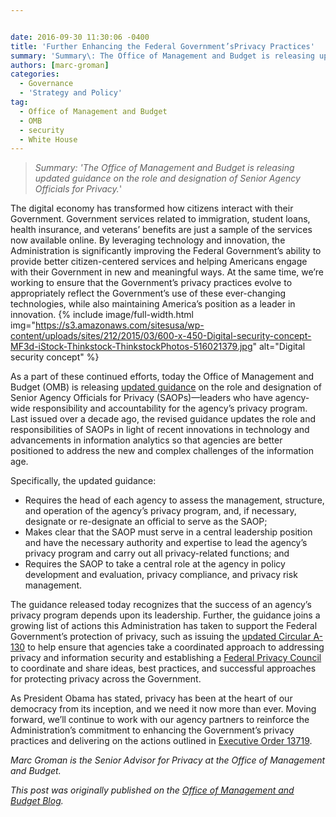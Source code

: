```yaml
---


date: 2016-09-30 11:30:06 -0400
title: 'Further Enhancing the Federal Government’sPrivacy Practices'
summary: 'Summary\: The Office of Management and Budget is releasing updated guidance on the role and designation of Senior Agency Officials for Privacy. The digital economy has transformed how citizens interact with their Government. Government services related to immigration, student loans, health insurance, and veterans&rsquo; benefits are just a sample of the services now available online.'
authors: [marc-groman]
categories:
  - Governance
  - 'Strategy and Policy'
tag:
  - Office of Management and Budget
  - OMB
  - security
  - White House
---
```


> _Summary: 'The Office of Management and Budget is releasing updated guidance on the role and designation of Senior Agency Officials for Privacy._'

The digital economy has transformed how citizens interact with their Government. Government services related to immigration, student loans, health insurance, and veterans’ benefits are just a sample of the services now available online. By leveraging technology and innovation, the Administration is significantly improving the Federal Government’s ability to provide better citizen-centered services and helping Americans engage with their Government in new and meaningful ways. At the same time, we’re working to ensure that the Government’s privacy practices evolve to appropriately reflect the Government’s use of these ever-changing technologies, while also maintaining America’s position as a leader in innovation. 
{% include image/full-width.html img="https://s3.amazonaws.com/sitesusa/wp-content/uploads/sites/212/2015/03/600-x-450-Digital-security-concept-MF3d-iStock-Thinkstock-ThinkstockPhotos-516021379.jpg" alt="Digital security concept" %} 

As a part of these continued efforts, today the Office of Management and Budget (OMB) is releasing [updated guidance](https://www.whitehouse.gov/sites/default/files/omb/memoranda/2016/m_16_24_0.pdf) on the role and designation of Senior Agency Officials for Privacy (SAOPs)—leaders who have agency-wide responsibility and accountability for the agency’s privacy program. Last issued over a decade ago, the revised guidance updates the role and responsibilities of SAOPs in light of recent innovations in technology and advancements in information analytics so that agencies are better positioned to address the new and complex challenges of the information age.

Specifically, the updated guidance:

  * Requires the head of each agency to assess the management, structure, and operation of the agency’s privacy program, and, if necessary, designate or re-designate an official to serve as the SAOP;
  * Makes clear that the SAOP must serve in a central leadership position and have the necessary authority and expertise to lead the agency’s privacy program and carry out all privacy-related functions; and
  * Requires the SAOP to take a central role at the agency in policy development and evaluation, privacy compliance, and privacy risk management.

The guidance released today recognizes that the success of an agency’s privacy program depends upon its leadership. Further, the guidance joins a growing list of actions this Administration has taken to support the Federal Government’s protection of privacy, such as issuing the [updated Circular A-130](https://www.whitehouse.gov/blog/2016/07/26/managing-federal-information-strategic-resource) to help ensure that agencies take a coordinated approach to addressing privacy and information security and establishing a [Federal Privacy Council](https://www.whitehouse.gov/blog/2016/03/12/federal-privacy-council-holds-inaugural-meeting-0) to coordinate and share ideas, best practices, and successful approaches for protecting privacy across the Government.

As President Obama has stated, privacy has been at the heart of our democracy from its inception, and we need it now more than ever. Moving forward, we’ll continue to work with our agency partners to reinforce the Administration’s commitment to enhancing the Government’s privacy practices and delivering on the actions outlined in [Executive Order 13719](https://www.whitehouse.gov/the-press-office/2016/02/09/executive-order-establishment-federal-privacy-council).

_Marc Groman is the Senior Advisor for Privacy at the Office of Management and Budget._

_This post was originally published on the [Office of Management and Budget Blog](https://www.whitehouse.gov/omb/blog)._